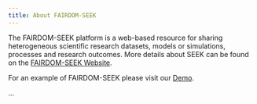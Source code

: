 ```yaml
---
title: About FAIRDOM-SEEK
---
```


The FAIRDOM-SEEK platform is a web-based resource for sharing heterogeneous scientific research datasets, models or simulations, processes and research outcomes. More details about SEEK can be found on the [FAIRDOM-SEEK Website](https://seek4science.org/).

For an example of FAIRDOM-SEEK please visit our [Demo](https://demo.seek4science.org/).

...